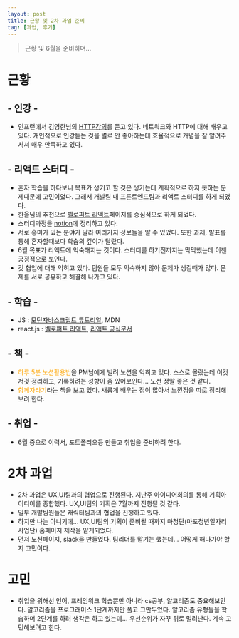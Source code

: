 ```yaml
---
layout: post
title: 근황 및 2차 과업 준비
tag: [과업, 후기]
---
```


> 근황 및 6월을 준비하며...

# 근황

## - 인강 -

- 인프런에서 김영한님의 [HTTP강의](https://www.inflearn.com/course/http-%EC%9B%B9-%EB%84%A4%ED%8A%B8%EC%9B%8C%ED%81%AC/dashboard)를 듣고 있다. 네트워크와 HTTP에 대해 배우고 있다. 개인적으로 인강듣는 것을 별로 안 좋아하는데 효율적으로 개념을 잘 알려주셔서 매우 만족하고 있다.

## - 리액트 스터디 -

- 혼자 학습을 하다보니 목표가 생기고 할 것은 생기는데 계획적으로 하지 못하는 문제때문에 고민이었다. 그래서 개발팀 내 프론트엔드팀과 리액트 스터디를 하게 되었다.
- 한울님의 추천으로 [벨로퍼트 리액트](https://react.vlpt.us/)페이지를 중심적으로 하게 되었다.
- 스터디과정을 [notion](https://stellar-galley-7ad.notion.site/4cf5e1f6c6184596ad249f07112317f3)에 정리하고 있다.
- 서로 흥미가 있는 분야가 달라 여러가지 정보들을 알 수 있었다. 또한 과제, 발표를 통해 혼자할때보다 학습의 깊이가 달랐다.
- 6월 목표가 리액트에 익숙해지는 것이다. 스터디를 하기전까지는 막막했는데 이젠 긍정적으로 보인다.
- 깃 협업에 대해 익히고 있다. 팀원들 모두 익숙하지 않아 문제가 생길때가 많다. 문제를 서로 공유하고 해결해 나가고 있다.

## - 학습 -

- JS : [모던자바스크립트 튜토리얼](https://ko.javascript.info/), MDN
- react.js : [벨로퍼트 리액트](https://react.vlpt.us/), [리액트 공식문서](https://ko.reactjs.org/docs/hello-world.html)

## - 책 -

- <span style="color:orange">하루 5분 노션활용법</span>을 PM님에게 빌려 노션을 익히고 있다. 스스로 몰랐는데 이것 저것 정리하고, 기록하려는 성향이 좀 있어보인다... 노션 정말 좋은 것 같다.
- <span style="color:orange">함께자라기</span>라는 책을 보고 있다. 새롭게 배우는 점이 많아서 느낀점을 따로 정리해보려 한다.

## - 취업 -

- 6월 중으로 이력서, 포트폴리오등 만들고 취업을 준비하려 한다.

# 2차 과업

- 2차 과업은 UX,UI팀과의 협업으로 진행된다. 지난주 아이디어회의를 통해 기획아이디어를 종합했다. UX,UI팀의 기획은 7월까지 진행될 것 같다.
- 일부 개발팀원들은 캐릭터팀과의 협업을 진행하고 있다.
- 하지만 나는 아니기에... UX,UI팀의 기획이 준비될 때까지 마청단(마포청년일자리사업단) 홈페이지 제작을 맡게되었다.
- 먼저 노션페이지, slack을 만들었다. 팀리더를 맡기는 했는데... 어떻게 해나가야 할지 고민이다.

# 고민

- 취업을 위해선 언어, 프레임워크 학습뿐만 아니라 cs공부, 알고리즘도 중요해보인다. 알고리즘을 프로그래머스 1단계까지만 풀고 그만두었다. 알고리즘 유형들을 학습하며 2단계를 하려 생각은 하고 있는데... 우선순위가 자꾸 뒤로 밀려난다. 계속 고민해보려고 한다.
